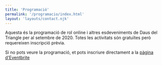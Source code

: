 ```yaml
---
title: 'Programació'
permalink: '/programacio/index.html'
layout: 'layouts/contact.njk'
---
```


Aquesta és la programació de rol online i altres esdeveniments de Daus del Triangle per al setembre de 2020. Totes les activitats són gratuïtes però requereixen inscripció prèvia.

<div id="eventbrite-widget-container">
</div>

<script src="https://www.eventbrite.es/static/widgets/eb_widgets.js"></script>

<script type="text/javascript">
    var exampleCallback = function() {
        //console.log('Order complete!');
    };

    window.EBWidgets.createWidget({
        // Required
        widgetType: 'checkout',
        eventId: '119003291047',
        iframeContainerId: 'eventbrite-widget-container',

        // Optional
        iframeContainerHeight: 650,  // Widget height in pixels. Defaults to a minimum of 425px if not provided
        onOrderComplete: exampleCallback  // Method called when an order has successfully completed
    });
</script>

Si no pots veure la programació, et pots inscriure directament a la <a href="https://www.eventbrite.es/e/entradas-daus-del-triangle-setembre-119003291047" target="_blank">pàgina d'Eventbrite</a>
